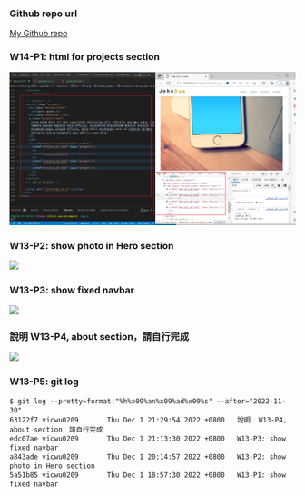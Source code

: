 ### Github repo url

[My Github repo](https://github.com/vicwu0209/1111.sweb.1N-demo.87-.git)

### W14-P1: html for projects section

![](w14-p1.png)

### W13-P2: show photo in Hero section

![](w13-p2.png)

### W13-P3: show fixed navbar

![](w13-p3.png)

### 說明 W13-P4, about section，請自行完成

![](w13-p4.png)

### W13-P5: git log

[](w13-p5-log.png)

```
$ git log --pretty=format:"%h%x09%an%x09%ad%x09%s" --after="2022-11-30"
63122f7 vicwu0209       Thu Dec 1 21:29:54 2022 +0800   說明  W13-P4, about section，請自行完成
edc07ae vicwu0209       Thu Dec 1 21:13:30 2022 +0800   W13-P3: show fixed navbar
a843ade vicwu0209       Thu Dec 1 20:14:57 2022 +0800   W13-P2: show photo in Hero section
5a51b85 vicwu0209       Thu Dec 1 18:57:30 2022 +0800   W13-P1: show fixed navbar

```
